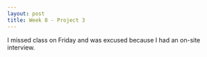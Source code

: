 ```yaml
---
layout: post
title: Week 8 - Project 3
---
```


I missed class on Friday and was excused because I had an on-site interview.
